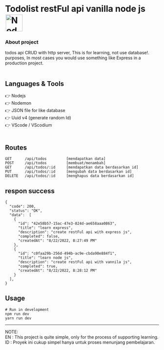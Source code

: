 </br>

# Todolist restFul api vanilla node js <img style="margin: 2px" src="https://profilinator.rishav.dev/skills-assets/nodejs-original-wordmark.svg" alt="Node.js" height="55" />

### About project

todos api CRUD with http server, This is for learning, not use database!. purposes, In most cases you would use something like Express in a production project.
</br></br>

## Languages & Tools

👉 Nodejs </br>
👉 Nodemon </br>
👉 JSON file for like database</br>
👉 Uuid v4 (generate random Id) </br>
👉 VScode / VScodium </br>
</br>

## Routes

```
GET      /api/todos         [mendapatkan data]
POST     /api/todos         [membuat/menambah]
GET      /api/todos/:id     [mendapatkan data berdasarkan id]
PUT      /api/todos/:id     [mengubah data berdasarkan id]
DELETE   /api/todos/:id     [menghapus data berdasarkan id]
```

## respon success

```
{
  "code": 200,
  "status": "OK",
  "data":  [
    {
      "id": "42e58b57-15ac-47e3-824d-ae658aaa0863",
      "title": "learn express",
      "description": "create restFul api with express js",
      "completed": false,
      "createdAt": "8/22/2022, 8:27:49 PM"
    },
    {
      "id": "c0faa29b-256d-494b-ac9e-cbda90e884f1",
      "title": "learn node js",
      "description": "create restFul api with vannila js",
      "completed": true,
      "createdAt": "8/22/2022, 8:28:12 PM"
    }
  ],
}
```

## Usage

```
# Run in development
npm run dev
yarn run dev
```

---

NOTE: </br>
EN : This project is quite simple, only for the process of supporting learning. <br>
ID : Proyek ini cukup simpel hanya untuk proses menunjang pembelajaran.
